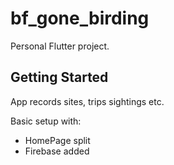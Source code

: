 # bf_gone_birding

Personal Flutter project.

## Getting Started

App records sites, trips sightings etc.

Basic setup with:
 - HomePage split 
 - Firebase added